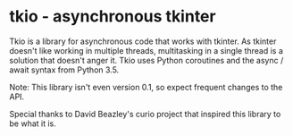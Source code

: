 tkio - asynchronous tkinter
===========================

Tkio is a library for asynchronous code that works with tkinter. As
tkinter doesn't like working in multiple threads, multitasking in a
single thread is a solution that doesn't anger it. Tkio uses Python
coroutines and the async / await syntax from Python 3.5.

Note: This library isn't even version 0.1, so expect frequent
changes to the API.

Special thanks to David Beazley's curio project that inspired this
library to be what it is.
